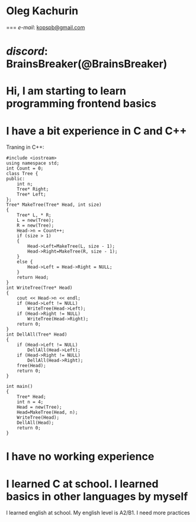 # Oleg Kachurin
===
*e-mail*: kopspb@gmail.com

*discord*: BrainsBreaker(@BrainsBreaker)
===
Hi, I am starting to learn programming frontend basics
===
I have a bit experience in C and C++
===
Traning in C++:
```
#include <iostream>
using namespace std;
int Count = 0;
class Tree {
public:
	int n;
	Tree* Right;
	Tree* Left;
};
Tree* MakeTree(Tree* Head, int size)
{
	Tree* L, * R;
	L = new(Tree);
	R = new(Tree);
	Head->n = Count++;
	if (size > 1)
	{
		Head->Left=MakeTree(L, size - 1);
		Head->Right=MakeTree(R, size - 1);
	}
	else {
		Head->Left = Head->Right = NULL;
	}
	return Head;
}
int WriteTree(Tree* Head)
{
	cout << Head->n << endl;
	if (Head->Left != NULL)
		WriteTree(Head->Left);
	if (Head->Right != NULL)
		WriteTree(Head->Right);
	return 0;
}
int DellAll(Tree* Head)
{
	if (Head->Left != NULL)
		DellAll(Head->Left);
	if (Head->Right != NULL)
		DellAll(Head->Right);
	free(Head);
	return 0;
}

int main()
{
	Tree* Head;
	int n = 4;
	Head = new(Tree);
	Head=MakeTree(Head, n);
	WriteTree(Head);
	DellAll(Head);
	return 0;
}
```
I have no working experience
===
I learned C at school. I learned basics in other languages by myself
===
I learned english at school. My english level is A2/B1. I need more practices